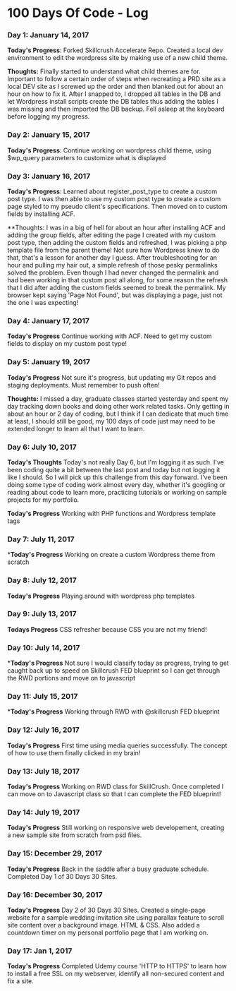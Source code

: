 # 100 Days Of Code - Log

### Day 1: January 14, 2017

**Today's Progress**: Forked Skillcrush Accelerate Repo. Created a local dev environment to edit the wordpress site by making use of a new child theme.

**Thoughts:** Finally started to understand what child themes are for.  Important to follow a certain order of steps when recreating a PRD site as a local DEV site as I screwed up the order and then blanked out for about an hour on how to fix it.  After I snapped to, I dropped all tables in the DB and let Wordpress install scripts create the DB tables thus adding the tables I was missing and then imported the DB backup. Fell asleep at the keyboard before logging my progress.

### Day 2: January 15, 2017

**Today's Progress**: Continue working on wordpress child theme, using $wp_query parameters to customize what is displayed

### Day 3: January 16, 2017

**Today's Progress**: Learned about register_post_type to create a custom post type.  I was then able to use my custom post type to create a custom page styled to my pseudo client's specifications.  Then moved on to custom fields by installing ACF.

**Thoughts:  I was in a big of hell for about an hour after installing ACF and adding the group fields, after editing the page I created with my custom post type, then adding the custom fields and refreshed, I was picking a php template file from the parent theme! Not sure how Wordpress knew to do that, that's a lesson for another day I guess.  After troubleshooting for an hour and pulling my hair out, a simple refresh of those pesky permalinks solved the problem.  Even though I had never changed the permalink and had been working in that custom post all along, for some reason the refresh that I did after adding the custom fields seemed to break the permalink.  My browser kept saying 'Page Not Found', but was displaying a page, just not the one I was expecting!

### Day 4: January 17, 2017

**Today's Progress** Continue working with ACF.  Need to get my custom fields to display on my custom post type!

### Day 5: January 19, 2017

**Today's Progress** Not sure it's progress, but updating my Git repos and staging deployments.  Must remember to push often!

**Thoughts:** I missed a day, graduate classes started yesterday and spent my day tracking down books and doing other work related tasks.  Only getting in about an hour or 2 day of coding, but I think if I can dedicate that much time at least, I should still be good, my 100 days of code just may need to be extended longer to learn all that I want to learn. 

### Day 6: July 10, 2017

**Today's Thoughts** Today's not really Day 6, but I'm logging it as such.  I've been coding quite a bit between the last post and today but not logging it like I should. So I will pick up this challenge from this day forward.  I've been doing some type of coding work almost every day, whether it's googling or reading about code to learn more, practicing tutorials or working on sample projects for my portfolio.  

**Today's Progress** Working with PHP functions and Wordpress template tags

### Day 7: July 11, 2017

***Today's Progress** Working on create a custom Wordpress theme from scratch

### Day 8: July 12, 2017

**Today's Progress** Playing around with wordpress php templates

### Day 9: July 13, 2017

**Todays Progress** CSS refresher because CSS you are not my friend!

### Day 10: July 14, 2017

***Today's Progress** Not sure I would classify today as progress, trying to get caught back up to speed on Skillcrush FED blueprint so I can get through the RWD portions and move on to javascript

### Day 11: July 15, 2017

***Today's Progress** Working through RWD with @skillcrush FED blueprint

### Day 12: July 16, 2017

**Today's Progress** First time using media queries successfully. The concept of how to use them finally clicked in my brain!

### Day 13: July 18, 2017

**Today's Progress** Working on RWD class for SkillCrush. Once completed I can move on to Javascript class so that I can complete the FED blueprint! 

### Day 14: July 19, 2017

**Today's Progress** Still working on responsive web developement, creating a new sample site from scratch from psd files.  

### Day 15: December 29, 2017

**Today's Progress** Back in the saddle after a busy graduate schedule.  Completed Day 1 of 30 Days 30 Sites. 

### Day 16: December 30, 2017

**Today's Progress** Day 2 of 30 Days 30 Sites. Created a single-page website for a sample wedding invitation site using parallax feature to scroll site content over a background image.  HTML & CSS.  Also added a countdown timer on my personal portfolio page that I am working on. 

### Day 17: Jan 1, 2017

**Today's Progress** Completed Udemy course 'HTTP to HTTPS' to learn how to install a free SSL on my webserver, identify all non-secured content and fix a site. 

